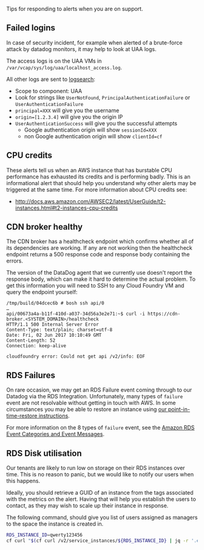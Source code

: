 Tips for responding to alerts when you are on support.

## Failed logins

In case of security incident, for example when alerted of a brute-force attack by datadog monitors,
it may help to look at UAA logs.

The access logs is on the UAA VMs in `/var/vcap/sys/log/uaa/localhost_access.log`.

All other logs are sent to [logsearch](https://logsearch.cloud.service.gov.uk):

* Scope to component: UAA
* Look for strings like `UserNotFound`, `PrincipalAuthenticationFailure` or `UserAuthenticationFailure`
* `principal=XXX` will give you the username
* `origin=[1.2.3.4]` will give you the origin IP
* `UserAuthenticationSuccess` will give you the successful attempts
  * Google authentication origin will show `sessionId=XXX`
  * non Google authentication origin will show `clientId=cf`

## CPU credits

These alerts tell us when an AWS instance that has burstable CPU performance
has exhausted its credits and is performing badly. This is an informational
alert that should help you understand why other alerts may be triggered at
the same time. For more information about CPU credits see:

- <http://docs.aws.amazon.com/AWSEC2/latest/UserGuide/t2-instances.html#t2-instances-cpu-credits>

## CDN broker healthy

The CDN broker has a healthcheck endpoint which confirms whether all of its
dependencies are working. If any are not working then the healthcheck
endpoint returns a 500 response code and response body containing the
errors.

The version of the DataDog agent that we currently use doesn't report the
response body, which can make it hard to determine the actual problem. To
get this information you will need to SSH to any Cloud Foundry VM and query
the endpoint yourself:

```
/tmp/build/04dcec6b # bosh ssh api/0
…
api/00673a4a-b11f-410d-a037-34d56a3e2e71:~$ curl -i https://cdn-broker.<SYSTEM_DOMAIN>/healthcheck
HTTP/1.1 500 Internal Server Error
Content-Type: text/plain; charset=utf-8
Date: Fri, 02 Jun 2017 10:10:49 GMT
Content-Length: 52
Connection: keep-alive

cloudfoundry error: Could not get api /v2/info: EOF
```

## RDS Failures

On rare occasion, we may get an RDS Failure event coming through to our Datadog
via the RDS Integration. Unfortunately, many types of `failure` event are not
resolvable without getting in touch with AWS. In some circumstances you may be
able to restore an instance using [our point-in-time-restore
instructions](../guides/Restoring_the_CF_databases.md).

For more information on the 8 types of `failure` event, see the [Amazon RDS
Event Categories and Event
Messages](http://docs.aws.amazon.com/AmazonRDS/latest/UserGuide/USER_Events.html#USER_Events.Messages).

## RDS Disk utilisation

Our tenants are likely to run low on storage on their RDS instances over time.
This is no reason to panic, but we would like to notify our users when this
happens.

Ideally, you should retrieve a GUID of an instance from the tags associated
with the metrics on the alert. Having that will help you establish the users to
contact, as they may wish to scale up their instance in response.

The following command, should give you list of users assigned as managers to
the space the instance is created in.

```sh
RDS_INSTANCE_ID=qwerty123456
cf curl "$(cf curl /v2/service_instances/${RDS_INSTANCE_ID} | jq -r '.entity.space_url')/managers" | jq -r '.resources[].entity.username'
```
